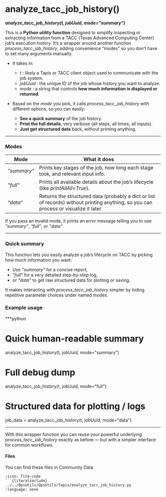 # analyze_tacc_job_history()
***analyze_tacc_job_history(t, jobUuid, mode="summary")***

This is a **Python utility function** designed to simplify inspecting or extracting information from a TACC (Texas Advanced Computing Center) job’s execution history. It’s a wrapper around another function *process_tacc_job_history*, adding convenience “modes” so you don’t have to set many arguments manually.


* It takes in:

  * *t* : likely a Tapis or TACC client object used to communicate with the job system.
  * *jobUuid* : the unique ID of the job whose history you want to analyze.
  * *mode* : a string that controls **how much information is displayed or returned**.

* Based on the *mode* you pick, it calls *process_tacc_job_history* with different options, so you can easily:

  * **See a quick summary** of the job history.
  * **Print the full details**, very verbose (all steps, all times, all inputs).
  * **Just get structured data** back, without printing anything.

---

### Modes

| Mode        | What it does                                                                                                                          |
| ----------- | ------------------------------------------------------------------------------------------------------------------------------------- |
| *"summary"* | Prints key stages of the job, how long each stage took, and relevant input info.                                                      |
| *"full"*    | Prints all available details about the job’s lifecycle (like *printAllAll=True*).                                                     |
| *"data"*    | Returns the structured data (probably a dict or list of records) without printing anything, so you can process or visualize it later. |

If you pass an invalid mode, it prints an error message telling you to use *"summary"*, *"full"*, or *"data"*.

---

### Quick summary

This function lets you easily analyze a job’s lifecycle on TACC by picking how much information you want:

* Use *"summary"* for a concise report,
* *"full"* for a very detailed step-by-step log,
* or *"data"* to get raw structured data for plotting or saving.

It makes interacting with *process_tacc_job_history* simpler by hiding repetitive parameter choices under named modes.

### Example usage

***python
# Quick human-readable summary
analyze_tacc_job_history(t, jobUuid, mode="summary")

# Full debug dump
analyze_tacc_job_history(t, jobUuid, mode="full")

# Structured data for plotting / logs
job_data = analyze_tacc_job_history(t, jobUuid, mode="data")
***

With this wrapper function you can reuse your powerful underlying *process_tacc_job_history* exactly as before — but with a simpler interface for common workflows.


#### Files
You can find these files in Community Data.

```{dropdown} analyze_tacc_job_history.py
:icon: file-code
```{literalinclude} ../../OpsUtils/OpsUtils/Tapis/analyze_tacc_job_history.py
:language: none
```

